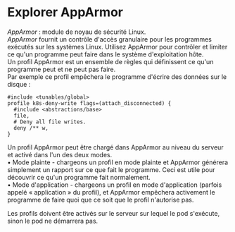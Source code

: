 # Explorer AppArmor
*AppArmor* : module de noyau de sécurité Linux.<br>
*AppArmor* fournit un contrôle d'accès granulaire pour les programmes exécutés sur les systèmes Linux. Utilisez AppArmor pour contrôler et limiter ce qu'un programme peut faire dans le système d'exploitation hôte.<br>
Un profil AppArmor est un ensemble de règles qui définissent ce qu'un programme peut et ne peut pas faire.<br>
Par exemple ce profil empêchera le programme d'écrire des données sur le disque :
```
#include <tunables/global>
profile k8s-deny-write flags=(attach_disconnected) {
  #include <abstractions/base>
  file,
  # Deny all file writes.
  deny /** w,
}
```

Un profil AppArmor peut être chargé dans AppArmor au niveau du serveur et activé dans l'un des deux modes.<br>
• Mode plainte - chargeons un profil en mode plainte et AppArmor générera simplement un rapport sur ce que fait le programme. Ceci est utile pour découvrir ce qu'un programme fait normalement.<br>
• Mode d'application - chargeons un profil en mode d'application (parfois appelé « application » du profil), et AppArmor empêchera activement le programme de faire quoi que ce soit que le profil n'autorise pas.<br>

Les profils doivent être activés sur le serveur sur lequel le pod s'exécute, sinon le pod ne démarrera pas.